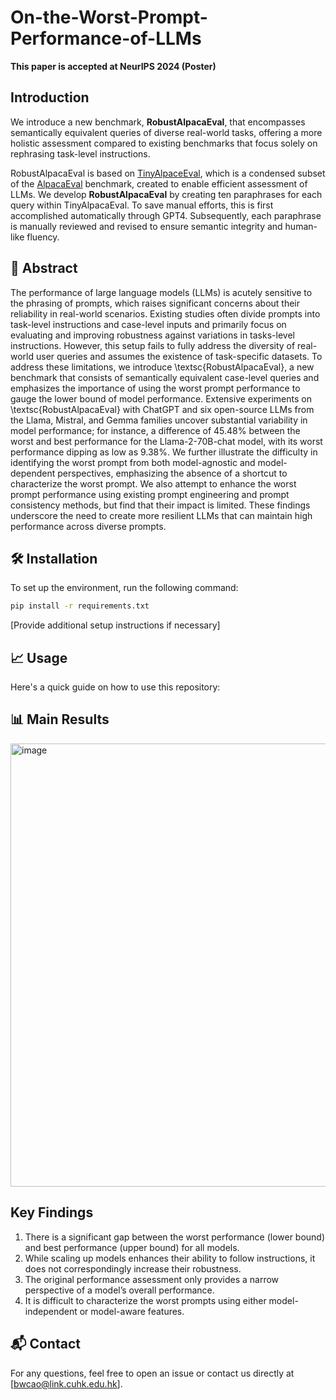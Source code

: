 # On-the-Worst-Prompt-Performance-of-LLMs

**This paper is accepted at NeurIPS 2024 (Poster)**

## Introduction
We introduce a new benchmark, **RobustAlpacaEval**, that encompasses semantically equivalent queries of diverse real-world tasks, offering a more holistic assessment compared to existing benchmarks that focus solely on rephrasing task-level instructions.

RobustAlpacaEval is based on [TinyAlpaceEval](https://github.com/felipemaiapolo/tinyBenchmarks), which is a condensed subset of the [AlpacaEval](https://github.com/tatsu-lab/alpaca_eval) benchmark, created to enable efficient assessment of LLMs. We develop **RobustAlpacaEval** by creating ten paraphrases for each query within TinyAlpacaEval. To save manual efforts, this is first accomplished automatically through GPT4. Subsequently, each paraphrase is manually reviewed and revised to ensure semantic integrity and human-like fluency.


## 📄 Abstract

The performance of large language models (LLMs) is acutely sensitive to the phrasing of prompts, which raises significant concerns about their reliability in real-world scenarios. Existing studies often divide prompts into task-level instructions and case-level inputs and primarily focus on evaluating and improving robustness against variations in tasks-level instructions. However, this setup fails to fully address the diversity of real-world user queries and assumes the existence of task-specific datasets. To address these limitations, we introduce \textsc{RobustAlpacaEval}, a new benchmark that consists of semantically equivalent case-level queries and emphasizes the importance of using the worst prompt performance to gauge the lower bound of model performance. Extensive experiments on \textsc{RobustAlpacaEval} with ChatGPT and six open-source LLMs from the Llama, Mistral, and Gemma families uncover substantial variability in model performance; for instance, a difference of 45.48\% between the worst and best performance for the Llama-2-70B-chat model, with its worst performance dipping as low as 9.38\%. We further illustrate the difficulty in identifying the worst prompt from both model-agnostic and model-dependent perspectives, emphasizing the absence of a shortcut to characterize the worst prompt. We also attempt to enhance the worst prompt performance using existing prompt engineering and prompt consistency methods, but find that their impact is limited. These findings underscore the need to create more resilient LLMs that can maintain high performance across diverse prompts.



## 🛠️ Installation

To set up the environment, run the following command:

```bash
pip install -r requirements.txt
```

[Provide additional setup instructions if necessary]

## 📈 Usage

Here's a quick guide on how to use this repository:



## 📊 Main Results

<img width="709" alt="image" src="https://github.com/user-attachments/assets/b1be8ee6-171d-4c7c-be40-0350ac5ad75b">

## Key Findings
1. There is a significant gap between the worst performance (lower bound) and best performance
(upper bound) for all models.
2. While scaling up models enhances their ability to follow instructions, it does not correspondingly
increase their robustness.
3. The original performance assessment only provides a narrow perspective of a model’s overall
performance.
4. It is difficult to characterize the worst prompts using either model-independent or model-aware features.



## 📬 Contact

For any questions, feel free to open an issue or contact us directly at [bwcao@link.cuhk.edu.hk].
